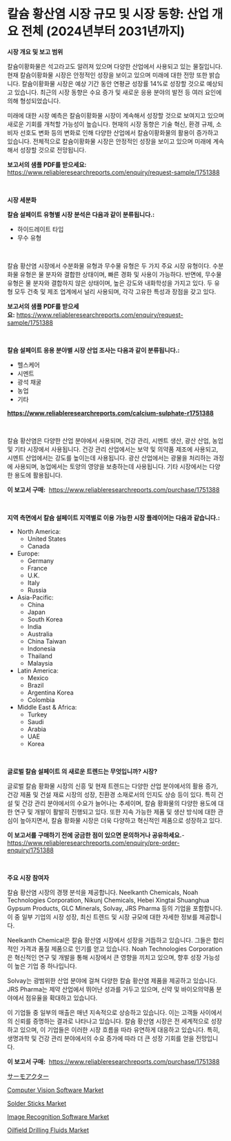 <p><h1>칼슘 황산염 시장 규모 및 시장 동향: 산업 개요 전체 (2024년부터 2031년까지)</h1></p><p><strong>시장 개요 및 보고 범위</strong></p>
<p><p>칼슘이황화물은 석고라고도 알려져 있으며 다양한 산업에서 사용되고 있는 물질입니다. 현재 칼슘이황화물 시장은 안정적인 성장을 보이고 있으며 미래에 대한 전망 또한 밝습니다. 칼슘이황화물 시장은 예상 기간 동안 연평균 성장률 14%로 성장할 것으로 예상되고 있습니다. 최근의 시장 동향은 수요 증가 및 새로운 응용 분야의 발전 등 여러 요인에 의해 형성되었습니다.</p><p>미래에 대한 시장 예측은 칼슘이황화물 시장이 계속해서 성장할 것으로 보여지고 있으며 새로운 기회를 개척할 가능성이 높습니다. 현재의 시장 동향은 기술 혁신, 환경 규제, 소비자 선호도 변화 등의 변화로 인해 다양한 산업에서 칼슘이황화물의 활용이 증가하고 있습니다. 전체적으로 칼슘이황화물 시장은 안정적인 성장을 보이고 있으며 미래에 계속해서 성장할 것으로 전망됩니다.</p></p>
<p><strong>보고서의 샘플 PDF를 받으세요:</strong> <a href="https://www.reliableresearchreports.com/enquiry/request-sample/1751388">https://www.reliableresearchreports.com/enquiry/request-sample/1751388</a></p>
<p>&nbsp;</p>
<p><strong>시장 세분화</strong></p>
<p><strong>칼슘 설페이트 유형별 시장 분석은 다음과 같이 분류됩니다.:</strong></p>
<p><ul><li>하이드레이트 타입</li><li>무수 유형</li></ul></p>
<p>&nbsp;</p>
<p><p>칼슘 황산염 시장에서 수분화물 유형과 무수물 유형은 두 가지 주요 시장 유형이다. 수분화물 유형은 물 분자와 결합한 상태이며, 빠른 경화 및 사용이 가능하다. 반면에, 무수물 유형은 물 분자와 결합하지 않은 상태이며, 높은 강도와 내화학성을 가지고 있다. 두 유형 모두 건축 및 제조 업계에서 널리 사용되며, 각각 고유한 특성과 장점을 갖고 있다.</p></p>
<p><strong>보고서의 샘플 PDF를 받으세요:</strong>&nbsp;<a href="https://www.reliableresearchreports.com/enquiry/request-sample/1751388">https://www.reliableresearchreports.com/enquiry/request-sample/1751388</a></p>
<p>&nbsp;</p>
<p><strong> 칼슘 설페이트 응용 분야별 시장 산업 조사는 다음과 같이 분류됩니다.:</strong></p>
<p><ul><li>헬스케어</li><li>시멘트</li><li>광석 채굴</li><li>농업</li><li>기타</li></ul></p>
<p><strong><a href="https://www.reliableresearchreports.com/calcium-sulphate-r1751388">https://www.reliableresearchreports.com/calcium-sulphate-r1751388</a></strong></p>
<p>&nbsp;</p>
<p><p>칼슘 황산염은 다양한 산업 분야에서 사용되며, 건강 관리, 시멘트 생산, 광산 산업, 농업 및 기타 시장에서 사용됩니다. 건강 관리 산업에서는 보약 및 의약품 제조에 사용되고, 시멘트 산업에서는 강도를 높이는데 사용됩니다. 광산 산업에서는 광물을 처리하는 과정에 사용되며, 농업에서는 토양의 영양을 보충하는데 사용됩니다. 기타 시장에서는 다양한 용도에 활용됩니다.</p></p>
<p><strong>이 보고서 구매:</strong>&nbsp; <a href="https://www.reliableresearchreports.com/purchase/1751388">https://www.reliableresearchreports.com/purchase/1751388</a></p>
<p>&nbsp;</p>
<p><strong>지역 측면에서 칼슘 설페이트 지역별로 이용 가능한 시장 플레이어는 다음과 같습니다.:</strong></p>
<p><ul>
    <li>
        North America:
        <ul>
            <li>United States</li>
            <li>Canada</li>
        </ul>
    </li>
    <li>
        Europe:
        <ul>
            <li>Germany</li>
            <li>France</li>
            <li>U.K.</li>
            <li>Italy</li>
            <li>Russia</li>
        </ul>
    </li>
    <li>
        Asia-Pacific:
        <ul>
            <li>China</li>
            <li>Japan</li>
            <li>South Korea</li>
            <li>India</li>
            <li>Australia</li>
            <li>China Taiwan</li>
            <li>Indonesia</li>
            <li>Thailand</li>
            <li>Malaysia</li>
        </ul>
    </li>
    <li>
        Latin America:
        <ul>
            <li>Mexico</li>
            <li>Brazil</li>
            <li>Argentina Korea</li>
            <li>Colombia</li>
        </ul>
    </li>
    <li>
        Middle East & Africa:
        <ul>
            <li>Turkey</li>
            <li>Saudi</li>
            <li>Arabia</li>
            <li>UAE</li>
            <li>Korea</li>
        </ul>
    </li>
    </ul></p>
<p>&nbsp;</p>
<p><strong>글로벌 칼슘 설페이트 의 새로운 트렌드는 무엇입니까? 시장?</strong></p>
<p><p>글로벌 칼슘 황화물 시장의 신흥 및 현재 트렌드는 다양한 산업 분야에서의 활용 증가, 건강 제품 및 건설 재료 시장의 성장, 친환경 소재로서의 인지도 상승 등이 있다. 특히 건설 및 건강 관리 분야에서의 수요가 늘어나는 추세이며, 칼슘 황화물의 다양한 용도에 대한 연구 및 개발이 활발히 진행되고 있다. 또한 지속 가능한 제품 및 생산 방식에 대한 관심이 높아지면서, 칼슘 황화물 시장은 더욱 다양하고 혁신적인 제품으로 성장하고 있다.</p></p>
<p><strong>이 보고서를 구매하기 전에 궁금한 점이 있으면 문의하거나 공유하세요.</strong>- <a href="https://www.reliableresearchreports.com/enquiry/pre-order-enquiry/1751388">https://www.reliableresearchreports.com/enquiry/pre-order-enquiry/1751388</a></p>
<p>&nbsp;</p>
<p><strong>주요 시장 참여자</strong></p>
<p><p>칼슘 황산염 시장의 경쟁 분석을 제공합니다. Neelkanth Chemicals, Noah Technologies Corporation, Nikunj Chemicals, Hebei Xingtai Shuanghua Gypsum Products, GLC Minerals, Solvay, JRS Pharma 등의 기업을 포함합니다. 이 중 일부 기업의 시장 성장, 최신 트렌드 및 시장 규모에 대한 자세한 정보를 제공합니다.</p><p>Neelkanth Chemical은 칼슘 황산염 시장에서 성장을 거듭하고 있습니다. 그들은 합리적인 가격과 품질 제품으로 인기를 얻고 있습니다. Noah Technologies Corporation은 혁신적인 연구 및 개발을 통해 시장에서 큰 영향을 끼치고 있으며, 향후 성장 가능성이 높은 기업 중 하나입니다.</p><p>Solvay는 광범위한 산업 분야에 걸쳐 다양한 칼슘 황산염 제품을 제공하고 있습니다. JRS Pharma는 제약 산업에서 뛰어난 성과를 거두고 있으며, 신약 및 바이오의약품 분야에서 점유율을 확대하고 있습니다.</p><p>이 기업들 중 일부의 매출은 매년 지속적으로 상승하고 있습니다. 이는 고객들 사이에서의 신뢰를 증명하는 결과로 나타나고 있습니다. 칼슘 황산염 시장은 전 세계적으로 성장하고 있으며, 이 기업들은 이러한 시장 흐름을 따라 유연하게 대응하고 있습니다. 특히, 생명과학 및 건강 관리 분야에서의 수요 증가에 따라 더 큰 성장 기회를 얻을 전망입니다.</p></p>
<p><strong>이 보고서 구매:</strong>&nbsp;&nbsp;<a href="https://www.reliableresearchreports.com/purchase/1751388">https://www.reliableresearchreports.com/purchase/1751388</a></p>
<p><p><a href="https://github.com/zoetazuur/Market-Research-Report-List-1/blob/main/577862225589.md">サーモアクター</a></p><p><a href="https://github.com/biheemgalvinlouises6hokrh3h/Market-Research-Report-List-2/blob/main/computer-vision-software-market.md">Computer Vision Software Market</a></p><p><a href="https://www.linkedin.com/pulse/solder-sticks-market-research-report-unlocks-analysis-financial-u4nze?trackingId=j%2FruPkhQvm73Vujphx4UqA%3D%3D">Solder Sticks Market</a></p><p><a href="https://github.com/guneycigdem35/Market-Research-Report-List-2/blob/main/image-recognition-software-market.md">Image Recognition Software Market</a></p><p><a href="https://www.linkedin.com/pulse/oilfield-drilling-fluids-market-research-report-key-successful-y9hre?trackingId=8i%2BIo%2BdPMYrOc9ZhwEuVOw%3D%3D">Oilfield Drilling Fluids Market</a></p></p>